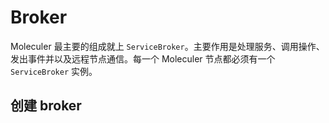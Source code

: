 # Broker

Moleculer 最主要的组成就上 `ServiceBroker`。主要作用是处理服务、调用操作、发出事件并以及远程节点通信。每一个 Moleculer 节点都必须有一个 `ServiceBroker` 实例。

## 创建 broker

